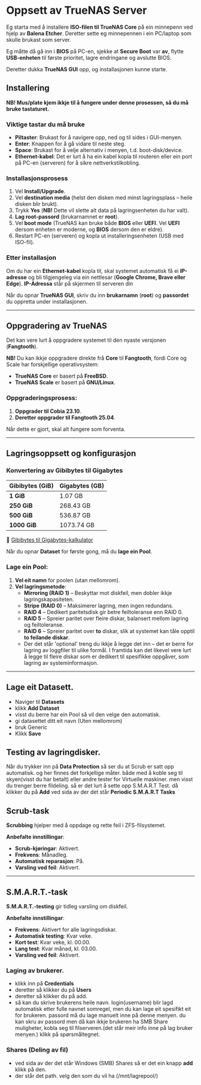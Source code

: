 # Oppsett av TrueNAS Server

Eg starta med å installere **ISO-filen til TrueNAS Core** på ein minnepenn ved hjelp av **Balena Etcher**. Deretter sette eg minnepennen i ein PC/laptop som skulle brukast som server.

Eg måtte då gå inn i **BIOS** på PC-en, sjekke at **Secure Boot** var **av**, flytte **USB-enheten** til første prioritet, lagre endringane og avslutte BIOS.

Deretter dukka **TrueNAS GUI** opp, og installasjonen kunne starte.

## Installering

**NB! Mus/plate kjem ikkje til å fungere under denne prosessen, så du må bruke tastaturet.**

### Viktige tastar du må bruke
- **Piltaster**: Brukast for å navigere opp, ned og til sides i GUI-menyen.
- **Enter**: Knappen for å gå vidare til neste steg.
- **Space**: Brukast for å velje alternativ i menyen, t.d. boot-disk/device.
- **Ethernet-kabel**: Det er lurt å ha ein kabel kopla til routeren eller ein port på PC-en (serveren) for å sikre nettverkstilkobling.

### Installasjonsprosess
1. Vel **Install/Upgrade**.
2. Vel **destination media** (helst den disken med minst lagringsplass – heile disken blir brukt).
3. Trykk **Yes** (**NB!** Dette vil slette alt data på lagringsenheten du har valt).
4. **Lag root-passord** (brukarnamnet er **root**).
5. Vel **boot mode** (TrueNAS kan bruke både **BIOS** eller **UEFI**. Vel **UEFI** dersom enheten er moderne, og **BIOS** dersom den er eldre).
6. Restart PC-en (serveren) og kopla ut installeringsenheten (USB med ISO-fil).

### Etter installasjon
Om du har ein **Ethernet-kabel** kopla til, skal systemet automatisk få ei **IP-adresse** og bli tilgjengeleg via ein nettlesar (**Google Chrome, Brave eller Edge**). **IP-Adressa** står på skjermen til serveren din

Når du opnar **TrueNAS GUI**, skriv du inn **brukarnamn** (**root**) og **passordet** du oppretta under installasjonen.

---

## Oppgradering av TrueNAS

Det kan vere lurt å oppgradere systemet til den nyaste versjonen (**Fangtooth**). 

**NB!** Du kan ikkje oppgradere direkte frå **Core** til **Fangtooth**, fordi Core og Scale har forskjellige operativsystem:
- **TrueNAS Core** er basert på **FreeBSD**.
- **TrueNAS Scale** er basert på **GNU/Linux**.

### Oppgraderingsprosess:
1. **Oppgrader til Cobia 23.10**.
2. **Deretter oppgrader til Fangtooth 25.04**.

Når dette er gjort, skal alt fungere som forventa.

---

## Lagringsoppsett og konfigurasjon

### **Konvertering av Gibibytes til Gigabytes**
| Gibibytes (GiB) | Gigabytes (GB) |
| -------------- | -------------- |
| **1 GiB** | 1.07 GB |
| **250 GiB** | 268.43 GB |
| **500 GiB** | 536.87 GB |
| **1000 GiB** | 1073.74 GB |

🔗 [Gibibytes til Gigabytes-kalkulator](https://www.gbmb.org/gib-to-gb)

Når du opnar **Dataset** for første gong, må du **lage ein Pool**. 

### **Lage ein Pool:**
1. **Vel eit namn** for poolen (utan mellomrom).
2. **Vel lagringsmetode**:
   - **Mirroring (RAID 1)** – Beskyttar mot diskfeil, men dobler ikkje lagringskapasiteten.
   - **Stripe (RAID 0)** – Maksimerer lagring, men ingen redundans.
   - **RAID 4** – Dedikert paritetsdisk gir betre feiltoleranse enn RAID 0.
   - **RAID 5** – Spreier paritet over fleire diskar, balansert mellom lagring og feiltoleranse.
   - **RAID 6** – Spreier paritet over **to** diskar, slik at systemet kan tåle opptil **to feilande diskar**.
   - Der det står 'optional' treng du ikkje å legge det inn – det er berre for lagring av loggfiler til ulike formål. I framtida kan det likevel vere lurt å legge til fleire diskar som er dedikert til spesifikke oppgåver, som lagring av systeminformasjon.
---

## Lage eit Datasett.
- Naviger til **Datasets**
- klikk **Add Dataset**
- visst du berre har ein Pool så vil den velge den automatisk. 
- gi datasettet ditt eit navn (Uten mellomrom)
- bruk Generic
- Klikk **Save**

## Testing av lagringdisker.
Når du trykker inn på **Data Protection** så ser du at Scrub er satt opp automatisk. og her finnes det forkjellige måter. både med å koble seg til skyen(visst du har betalt) eller andre tester for Virtuelle maskiner. men visst du trenger berre fildeling. så er det lurt å sette opp S.M.A.R.T Test. då klikker du på **Add** ved sida av der det står **Periodic S.M.A.R.T Tasks** 

## Scrub-task

**Scrubbing** hjelper med å oppdage og rette feil i ZFS-filsystemet. 

 **Anbefalte innstillingar**:
- **Scrub-kjøringar**: Aktivert.
- **Frekvens**: Månadleg.
- **Automatisk reparasjon**: På.
- **Varsling ved feil**: Aktivert.

---

## S.M.A.R.T.-task

**S.M.A.R.T.-testing** gir tidleg varsling om diskfeil.

 **Anbefalte innstillingar**:
- **Frekvens**: Aktivert for alle lagringsdiskar.
- **Automatisk testing**: Kvar veke.
- **Kort test**: Kvar veke, kl. 00.00.
- **Lang test**: Kvar månad, kl. 03.00.
- **Varsling ved feil**: Aktivert.

### Laging av brukerer.

- klikk inn på **Credentials** 
- deretter så klikker du på **Users** 
- deretter så klikker du på add.
- så kan du skrive brukerens heile navn. login(username) blir lagd automatisk etter fulle navnet somregel, men du kan lage eit spesifikt eit for brukeren. passord må du lage manuelt inne på denne menyen. du kan skru av passord men då kan ikkje brukeren ha SMB Share muligheter, kobla seg til filserveren.(det står meir info inne på lag bruker menyen.) klikk på spørsmåltegnet.

### Shares (Deling av fil)

- ved sida av der det står Windows (SMB) Shares så er det ein knapp **add** klikk på den.
- der står det path. velg den som du vil ha (/mnt/lagrepool/<din egenlagde fil.>)
